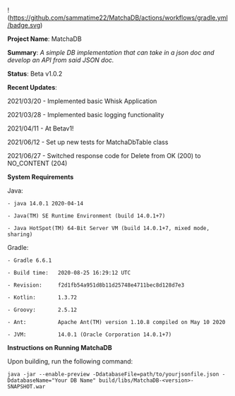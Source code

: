 !(https://github.com/sammatime22/MatchaDB/actions/workflows/gradle.yml/badge.svg)



**Project Name**: MatchaDB

**Summary**: _A simple DB implementation that can take in a json doc and develop an API from said JSON doc._

**Status**: Beta v1.0.2

**Recent Updates**:

2021/03/20 - Implemented basic Whisk Application

2021/03/28 - Implemented basic logging functionality

2021/04/11 - At Betav1!

2021/06/12 - Set up new tests for MatchaDbTable class

2021/06/27 - Switched response code for Delete from OK (200) to NO_CONTENT (204)

**System Requirements**

Java: 

    - java 14.0.1 2020-04-14

    - Java(TM) SE Runtime Environment (build 14.0.1+7)

    - Java HotSpot(TM) 64-Bit Server VM (build 14.0.1+7, mixed mode, sharing)

Gradle:

    - Gradle 6.6.1

    - Build time:   2020-08-25 16:29:12 UTC

    - Revision:     f2d1fb54a951d8b11d25748e4711bec8d128d7e3

    - Kotlin:       1.3.72

    - Groovy:       2.5.12

    - Ant:          Apache Ant(TM) version 1.10.8 compiled on May 10 2020

    - JVM:          14.0.1 (Oracle Corporation 14.0.1+7)


**Instructions on Running MatchaDB**

Upon building, run the following command:
    
    java -jar --enable-preview -DdatabaseFile=path/to/yourjsonfile.json -DdatabaseName="Your DB Name" build/libs/MatchaDB-<version>-SNAPSHOT.war
